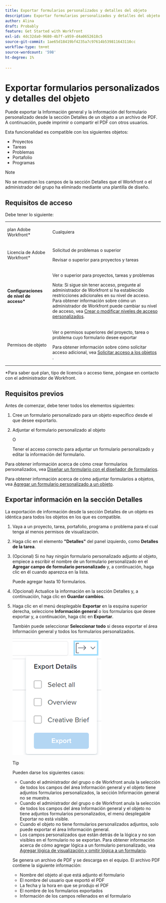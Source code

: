 ```yaml
---
title: Exportar formularios personalizados y detalles del objeto
description: Exportar formularios personalizados y detalles del objeto
author: Alina
draft: Probably
feature: Get Started with Workfront
exl-id: 4dc32da0-9680-4b7f-a959-d4a0652618c5
source-git-commit: 1ae65d18419bf4235a7c97614b539811643110cc
workflow-type: tm+mt
source-wordcount: '598'
ht-degree: 1%

---
```


# Exportar formularios personalizados y detalles del objeto

Puede exportar la Información general y la información del formulario personalizado desde la sección Detalles de un objeto a un archivo de PDF. A continuación, puede imprimir o compartir el PDF con otros usuarios.

Esta funcionalidad es compatible con los siguientes objetos:

* Proyectos
* Tareas
* Problemas
* Portafolio
* Programas

<!--
* Billing records</p> <p>After you open a billing record on a project, you can use the Details area to attach a custom form to the record and fill it out. You can also export billing record information from the Details area.</p> </li>
  -->

>[!NOTE]
>
>No se muestran los campos de la sección Detalles que el Workfront o el administrador del grupo ha eliminado mediante una plantilla de diseño.

## Requisitos de acceso

Debe tener lo siguiente:

<table style="table-layout:auto"> 
 <col> 
 <col> 
 <tbody> 
  <tr> 
   <td role="rowheader"> <p>plan Adobe Workfront*</p> </td> 
   <td>Cualquiera</td> 
  </tr> 
  <tr> 
   <td role="rowheader"> <p>Licencia de Adobe Workfront*</p> </td> 
   <td> <p>Solicitud de problemas o superior</p> <p>Revisar o superior para proyectos y tareas</p> </td> 
  </tr> 
  <tr data-mc-conditions=""> 
   <td role="rowheader"><strong>Configuraciones de nivel de acceso*</strong> </td> 
   <td> <p>Ver o superior para proyectos, tareas y problemas</p> <p>Nota: Si sigue sin tener acceso, pregunte al administrador de Workfront si ha establecido restricciones adicionales en su nivel de acceso. Para obtener información sobre cómo un administrador de Workfront puede cambiar su nivel de acceso, vea <a href="../../administration-and-setup/add-users/configure-and-grant-access/create-modify-access-levels.md" class="MCXref xref">Crear o modificar niveles de acceso personalizados</a>.</p> </td> 
  </tr> 
  <tr data-mc-conditions=""> 
   <td role="rowheader"> <p>Permisos de objeto</p> </td> 
   <td> <p>Ver o permisos superiores del proyecto, tarea o problema cuyo formulario desee exportar</p> <p>Para obtener información sobre cómo solicitar acceso adicional, vea <a href="../../workfront-basics/grant-and-request-access-to-objects/request-access.md" class="MCXref xref">Solicitar acceso a los objetos </a>.</p> </td> 
  </tr> 
 </tbody> 
</table>

&#42;Para saber qué plan, tipo de licencia o acceso tiene, póngase en contacto con el administrador de Workfront.

## Requisitos previos

Antes de comenzar, debe tener todos los elementos siguientes:

1. Cree un formulario personalizado para un objeto específico desde el que desee exportarlo.
1. Adjuntar el formulario personalizado al objeto

   O

   Tener el acceso correcto para adjuntar un formulario personalizado y editar la información del formulario.

Para obtener información acerca de cómo crear formularios personalizados, vea [Diseñar un formulario con el diseñador de formularios](/help/quicksilver/administration-and-setup/customize-workfront/create-manage-custom-forms/form-designer/design-a-form/design-a-form.md).

Para obtener información acerca de cómo adjuntar formularios a objetos, vea [Agregar un formulario personalizado a un objeto](../../workfront-basics/work-with-custom-forms/add-a-custom-form-to-an-object.md).

## Exportar información en la sección Detalles

La exportación de información desde la sección Detalles de un objeto es idéntica para todos los objetos en los que es compatible.

1. Vaya a un proyecto, tarea, portafolio, programa o problema para el cual tenga al menos permisos de visualización.
1. Haga clic en el elemento **&quot;Detalles&quot;** del panel izquierdo, como **Detalles de la tarea**.
1. (Opcional) Si no hay ningún formulario personalizado adjunto al objeto, empiece a escribir el nombre de un formulario personalizado en el **Agregar campo de formulario personalizado** y, a continuación, haga clic en él cuando aparezca en la lista.

   Puede agregar hasta 10 formularios.

1. (Opcional) Actualice la información en la sección Detalles y, a continuación, haga clic en **Guardar cambios**.
1. Haga clic en el menú desplegable **Exportar** en la esquina superior derecha, seleccione **Información general** o los formularios que desee exportar y, a continuación, haga clic en **Exportar**.

   También puede seleccionar **Seleccionar todo** si desea exportar el área Información general y todos los formularios personalizados.

   ![](assets/export-custom-form-button-menu.png)

   >[!TIP]
   >
   >Pueden darse los siguientes casos:
   >
   >   
   >   
   >   * Cuando el administrador del grupo o de Workfront anula la selección de todos los campos del área Información general y el objeto tiene adjuntos formularios personalizados, la sección Información general no se muestra.
   >   * Cuando el administrador del grupo o de Workfront anula la selección de todos los campos del área Información general y el objeto no tiene adjuntos formularios personalizados, el menú desplegable Exportar no está visible.
   >   * Cuando el objeto no tiene formularios personalizados adjuntos, solo puede exportar el área Información general.
   >   * Los campos personalizados que están detrás de la lógica y no son visibles en el formulario no se exportan. Para obtener información acerca de cómo agregar lógica a un formulario personalizado, vea [Agregar lógica de visualización y omitir lógica a un formulario](/help/quicksilver/administration-and-setup/customize-workfront/create-manage-custom-forms/form-designer/design-a-form/display-skip-logic-form-designer.md).
   >   
   >

   Se genera un archivo de PDF y se descarga en el equipo. El archivo PDF contiene la siguiente información:

   * Nombre del objeto al que está adjunto el formulario
   * El nombre del usuario que exportó el PDF
   * La fecha y la hora en que se produjo el PDF
   * El nombre de los formularios exportados
   * Información de los campos rellenados en el formulario
